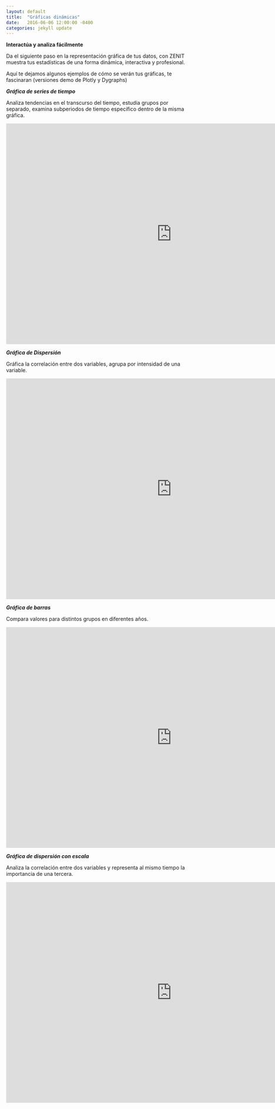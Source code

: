 ```yaml
---
layout: default
title:  "Gráficas dinámicas"
date:   2016-06-06 12:00:00 -0400
categories: jekyll update
---
```


<strong>Interactúa y analiza fácilmente</strong>

Da el siguiente paso en la representación gráfica de tus datos, con ZENIT muestra tus estadísticas de una forma dinámica, interactiva y profesional.

Aquí te dejamos algunos ejemplos de cómo se verán tus gráficas, te fascinaran (versiones demo de Plotly y Dygraphs)

<strong><em>Gráfica de series de tiempo</em></strong>

Analiza tendencias en el transcurso del tiempo, estudia grupos por separado, examina subperiodos de tiempo específico dentro de la misma gráfica.

<iframe src="https://zenitmapas.github.io/maps/dygraphs%20grafica%20de%20series%20de%20tiempos.html" style="border: none; width: 900px; height: 600px"></iframe>

<strong><em>Gráfica de Dispersión</em></strong>

Gráfica la correlación entre dos variables, agrupa por intensidad de una variable.

<iframe src="https://zenitmapas.github.io/maps/gr%C3%A1fico%20de%20dispersi%C3%B3n.html" style="border: none; width: 900px; height: 600px"></iframe>

<strong><em>Gráfica de barras</em></strong>

Compara valores para distintos grupos en diferentes años.

<iframe src="https://zenitmapas.github.io/maps/gr%C3%A1fico%20de%20barras.html" style="border: none; width: 900px; height: 600px"></iframe>

<strong><em>Gráfica de dispersión con escala</em></strong>

Analiza la correlación entre dos variables y representa al mismo tiempo la importancia de una tercera.

<iframe src="https://zenitmapas.github.io/maps/gr%C3%A1fico%20de%20dispersion%20con%20escala.html" style="border: none; width: 900px; height: 600px"></iframe>
